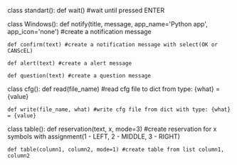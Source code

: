 class standart():
    def wait() #wait until pressed ENTER

class Windows():
    def notify(title, message, app_name='Python app', app_icon='none') #create a notification message

    def confirm(text) #create a notification message with select(OK or CANScEL)

    def alert(text) #create a alert message

    def question(text) #create a question message

class cfg():
    def read(file_name) #read cfg file to dict from type: {what} = {value}
                
    def write(file_name, what) #write cfg file from dict with type: {what} = {value}

class table():
    def reservation(text, x, mode=3) #create reservation for x symbols with assignment(1 - LEFT, 2 - MIDDLE, 3 - RIGHT)

    def table(column1, column2, mode=1) #create table from list column1, column2